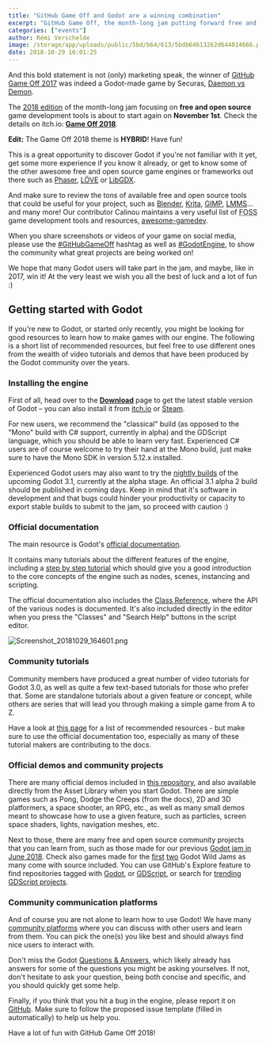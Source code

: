 ```yaml
---
title: "GitHub Game Off and Godot are a winning combination"
excerpt: "GitHub Game Off, the month-long jam putting forward free and open source gamedev tools is back for its 2018 edition starting on November 1st! It's a great opportunity to make a game with Godot and many other great FOSS tools. And as Securas showed it last year with Daemon vs Demon, you can also win the Game Off jam with your Godot game!"
categories: ["events"]
author: Rémi Verschelde
image: /storage/app/uploads/public/5bd/b64/613/5bdb64613262d644014666.png
date: 2018-10-29 16:01:25
---
```


And this bold statement is not (only) marketing speak, the winner of [GitHub Game Off 2017](https://blog.github.com/2017-12-22-game-off-2017-winners/) was indeed a Godot-made game by Securas, [Daemon vs Demon](https://securas.itch.io/daemon-vs-demon).

The [2018 edition](https://gameoff.github.com/) of the month-long jam focusing on **free and open source** game development tools is about to start again on **November 1st**. Check the details on itch.io: [**Game Off 2018**](https://gameoff.github.com/).

**Edit:** The Game Off 2018 theme is **HYBRID**! Have fun!

This is a great opportunity to discover Godot if you're not familiar with it yet, get some more experience if you know it already, or get to know some of the other awesome free and open source game engines or frameworks out there such as [Phaser](https://phaser.io/), [LÖVE](https://www.love2d.org/) or [LibGDX](https://libgdx.badlogicgames.com/).

And make sure to review the tons of available free and open source tools that could be useful for your project, such as [Blender](https://www.blender.org/), [Krita](https://krita.org/), [GIMP](https://www.gimp.org/), [LMMS](https://lmms.io/)... and many more! Our contributor Calinou maintains a very useful list of <abbr title="Free and Open Source Software">FOSS</abbr> game development tools and resources, [awesome-gamedev](https://notabug.org/Calinou/awesome-gamedev/).

When you share screenshots or videos of your game on social media, please use the [#GitHubGameOff](https://twitter.com/hashtag/GitHubGameOff) hashtag as well as [#GodotEngine](https://twitter.com/hashtag/GodotEngine), to show the community what great projects are being worked on!

We hope that many Godot users will take part in the jam, and maybe, like in 2017, win it! At the very least we wish you all the best of luck and a lot of fun :)

## Getting started with Godot

If you're new to Godot, or started only recently, you might be looking for good resources to learn how to make games with our engine. The following is a short list of recommended resources, but feel free to use different ones from the wealth of video tutorials and demos that have been produced by the Godot community over the years.

### Installing the engine

First of all, head over to the [**Download**](/download) page to get the latest stable version of Godot – you can also install it from [itch.io](https://godotengine.itch.io/godot) or [Steam](https://store.steampowered.com/app/404790/Godot_Engine/).

For new users, we recommend the "classical" build (as opposed to the "Mono" build with C# support, currently in alpha) and the GDScript language, which you should be able to learn very fast. Experienced C# users are of course welcome to try their hand at the Mono build, just make sure to have the Mono SDK in version 5.12.x installed.

Experienced Godot users may also want to try the [nightly builds](https://hugo.pro/projects/godot-builds/) of the upcoming Godot 3.1, currently at the alpha stage. An official 3.1 alpha 2 build should be published in coming days. Keep in mind that it's software in development and that bugs could hinder your productivity or capacity to export stable builds to submit to the jam, so proceed with caution :)

### Official documentation

The main resource is Godot's [official documentation](https://docs.godotengine.org/en/stable/).

It contains many tutorials about the different features of the engine, including a [step by step tutorial](https://docs.godotengine.org/en/stable/learning/step_by_step/index.html) which should give you a good introduction to the core concepts of the engine such as nodes, scenes, instancing and scripting.

The official documentation also includes the [Class Reference](https://docs.godotengine.org/en/stable/classes/index.html), where the API of the various nodes is documented. It's also included directly in the editor when you press the "Classes" and "Search Help" buttons in the script editor.

![Screenshot_20181029_164601.png](/storage/app/uploads/public/5bd/72b/3ba/5bd72b3ba6a62760409727.png)

### Community tutorials

Community members have produced a great number of video tutorials for Godot 3.0, as well as quite a few text-based tutorials for those who prefer that. Some are standalone tutorials about a given feature or concept, while others are series that will lead you through making a simple game from A to Z.

Have a look at [this page](http://docs.godotengine.org/en/latest/community/tutorials.html) for a list of recommended resources - but make sure to use the official documentation too, especially as many of these tutorial makers are contributing to the docs.

### Official demos and community projects

There are many official demos included in [this repository](https://github.com/godotengine/godot-demo-projects), and also available directly from the Asset Library when you start Godot. There are simple games such as Pong, Dodge the Creeps (from the docs), 2D and 3D platformers, a space shooter, an RPG, etc., as well as many small demos meant to showcase how to use a given feature, such as particles, screen space shaders, lights, navigation meshes, etc.

Next to those, there are many free and open source community projects that you can learn from, such as those made for our previous [Godot jam in June 2018](https://itch.io/jam/godotjam062018). Check also games made for the [first](https://itch.io/jam/godot-wild-jam) [two](https://itch.io/jam/godot-wild-jam-2) Godot Wild Jams as many come with source included. You can use GitHub's Explore feature to find repositories tagged with [Godot](https://github.com/topics/godot), or [GDScript](https://github.com/topics/gdscript), or search for [trending GDScript projects](https://github.com/trending/gdscript?since=monthly).

### Community communication platforms

And of course you are not alone to learn how to use Godot! We have many [community platforms](https://godotengine.org/community) where you can discuss with other users and learn from them. You can pick the one(s) you like best and should always find nice users to interact with.

Don't miss the Godot [Questions & Answers](https://godotengine.org/qa), which likely already has answers for some of the questions you might be asking yourselves. If not, don't hesitate to ask your question, being both concise and specific, and you should quickly get some help.

Finally, if you think that you hit a bug in the engine, please report it on [GitHub](http://github.com/godotengine/godot). Make sure to follow the proposed issue template (filled in automatically) to help us help you.

Have a lot of fun with GitHub Game Off 2018!
